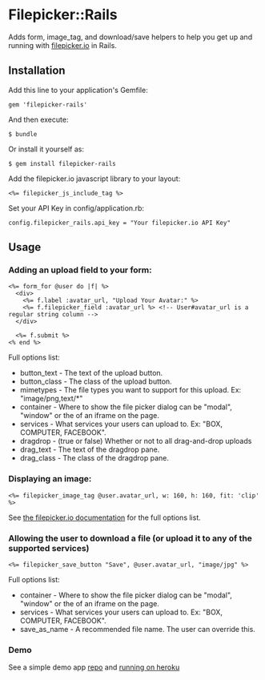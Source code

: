 # Filepicker::Rails

Adds form, image_tag, and download/save helpers to help you get up and running with [filepicker.io](http://filepicker.io) in Rails.

## Installation

Add this line to your application's Gemfile:

    gem 'filepicker-rails'

And then execute:

    $ bundle

Or install it yourself as:

    $ gem install filepicker-rails

Add the filepicker.io javascript library to your layout:

    <%= filepicker_js_include_tag %>

Set your API Key in config/application.rb:

    config.filepicker_rails.api_key = "Your filepicker.io API Key"

## Usage

### Adding an upload field to your form:

    <%= form_for @user do |f| %>
      <div>
        <%= f.label :avatar_url, "Upload Your Avatar:" %>
        <%= f.filepicker_field :avatar_url %> <!-- User#avatar_url is a regular string column -->
      </div>

      <%= f.submit %>
    <% end %>

Full options list:

* button_text - The text of the upload button.
* button_class - The class of the upload button.
* mimetypes - The file types you want to support for this upload. Ex: "image/png,text/*"
* container - Where to show the file picker dialog can be "modal", "window" or the
of an iframe on the page.
* services - What services your users can upload to. Ex: "BOX, COMPUTER, FACEBOOK".
* dragdrop - (true or false) Whether or not to all drag-and-drop uploads
* drag_text - The text of the dragdrop pane.
* drag_class - The class of the dragdrop pane.


### Displaying an image:

    <%= filepicker_image_tag @user.avatar_url, w: 160, h: 160, fit: 'clip' %>

See [the filepicker.io documentation](https://developers.filepicker.io/docs/web/#fpurl-images) for the full options list.


### Allowing the user to download a file (or upload it to any of the supported services)

    <%= filepicker_save_button "Save", @user.avatar_url, "image/jpg" %>

Full options list:

* container - Where to show the file picker dialog can be "modal", "window" or the
of an iframe on the page.
* services - What services your users can upload to. Ex: "BOX, COMPUTER, FACEBOOK".
* save_as_name - A recommended file name. The user can override this.

### Demo

See a simple demo app [repo](https://github.com/maxtilford/filepicker-rails-demo) and [running on heroku](http://filepicker-rails-demo.herokuapp.com)
